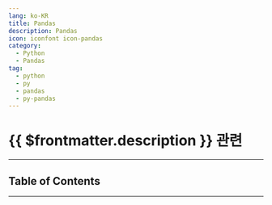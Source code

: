 ```yaml
---
lang: ko-KR
title: Pandas
description: Pandas
icon: iconfont icon-pandas
category:
  - Python
  - Pandas
tag:
  - python
  - py
  - pandas
  - py-pandas
---
```


# {{ $frontmatter.description }} 관련

<ShieldsGroup logos="python,pands"/>

---

## Table of Contents

<ToCLocal basePath="/programming/py-pandas/" />

---

<TagLinks />